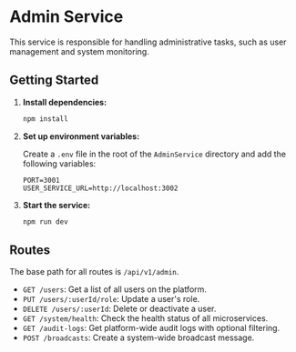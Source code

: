 # Admin Service

This service is responsible for handling administrative tasks, such as user management and system monitoring.

## Getting Started

1.  **Install dependencies:**

    ```bash
    npm install
    ```

2.  **Set up environment variables:**

    Create a `.env` file in the root of the `AdminService` directory and add the following variables:

    ```
    PORT=3001
    USER_SERVICE_URL=http://localhost:3002
    ```

3.  **Start the service:**

    ```bash
    npm run dev
    ```

## Routes

The base path for all routes is `/api/v1/admin`.

-   `GET /users`: Get a list of all users on the platform.
-   `PUT /users/:userId/role`: Update a user's role.
-   `DELETE /users/:userId`: Delete or deactivate a user.
-   `GET /system/health`: Check the health status of all microservices.
-   `GET /audit-logs`: Get platform-wide audit logs with optional filtering.
-   `POST /broadcasts`: Create a system-wide broadcast message.
